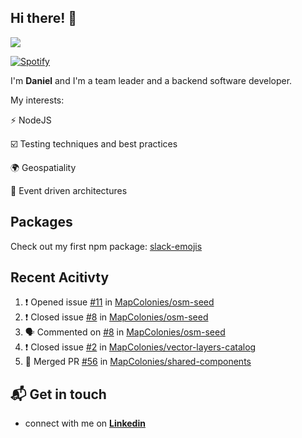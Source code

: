 ## Hi there! 👋

<p>
  <img src="https://github-readme-stats.vercel.app/api?username=syncush&theme=tokyonight">
</p>

[![Spotify](https://novatorem-rust.vercel.app/api/spotify)](https://open.spotify.com/user/syncush)

I'm **Daniel** and I'm a team leader and a backend software developer.

My interests:

⚡ NodeJS

☑️ Testing techniques and best practices

🌍 Geospatiality

🧠 Event driven architectures

## Packages
Check out my first npm package: [slack-emojis](https://www.npmjs.com/package/slack-emojis)

## Recent Acitivty
<!--START_SECTION:activity-->
1. ❗️ Opened issue [#11](https://github.com//MapColonies/osm-seed/issues/11) in [MapColonies/osm-seed](https://github.com//MapColonies/osm-seed)
2. ❗️ Closed issue [#8](https://github.com//MapColonies/osm-seed/issues/8) in [MapColonies/osm-seed](https://github.com//MapColonies/osm-seed)
3. 🗣 Commented on [#8](https://github.com//MapColonies/osm-seed/issues/8) in [MapColonies/osm-seed](https://github.com//MapColonies/osm-seed)
4. ❗️ Closed issue [#2](https://github.com//MapColonies/vector-layers-catalog/issues/2) in [MapColonies/vector-layers-catalog](https://github.com//MapColonies/vector-layers-catalog)
5. 🎉 Merged PR [#56](https://github.com//MapColonies/shared-components/pull/56) in [MapColonies/shared-components](https://github.com//MapColonies/shared-components)
<!--END_SECTION:activity-->

## 📬 Get in touch

* connect with me on [**Linkedin**](https://www.linkedin.com/in/daniel-hermon-927372144/)
